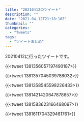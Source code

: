 ```yaml
---
title: "20210412のツイート"
description: ""
date: "2021-04-12T21:18:10Z"
thumbnail: ""
categories:
  - "Tweets"
tags:
  - "ツイートまとめ"
---
```

20210412に行ったツイートです。
<!--more-->
{{<tweet 1381356057197490187>}}

{{<tweet 1381357045039788032>}}

{{<tweet 1381358545598226433>}}

{{<tweet 1381421420647878657>}}

{{<tweet 1381583623166468097>}}

{{<tweet 1381611704329461761>}}

